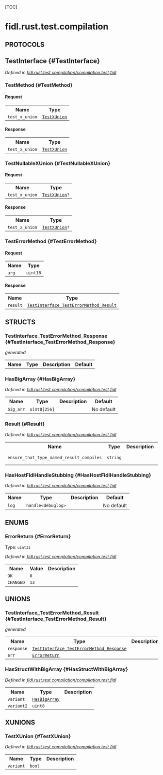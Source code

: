[TOC]

# fidl.rust.test.compilation


## **PROTOCOLS**

## TestInterface {#TestInterface}
*Defined in [fidl.rust.test.compilation/compilation.test.fidl](https://fuchsia.googlesource.com/fuchsia/+/master/garnet/public/lib/fidl/rust/fidl/compilation.test.fidl#17)*


### TestMethod {#TestMethod}


#### Request
<table>
    <tr><th>Name</th><th>Type</th></tr>
    <tr>
            <td><code>test_x_union</code></td>
            <td>
                <code><a class='link' href='#TestXUnion'>TestXUnion</a></code>
            </td>
        </tr></table>


#### Response
<table>
    <tr><th>Name</th><th>Type</th></tr>
    <tr>
            <td><code>test_x_union</code></td>
            <td>
                <code><a class='link' href='#TestXUnion'>TestXUnion</a></code>
            </td>
        </tr></table>

### TestNullableXUnion {#TestNullableXUnion}


#### Request
<table>
    <tr><th>Name</th><th>Type</th></tr>
    <tr>
            <td><code>test_x_union</code></td>
            <td>
                <code><a class='link' href='#TestXUnion'>TestXUnion</a>?</code>
            </td>
        </tr></table>


#### Response
<table>
    <tr><th>Name</th><th>Type</th></tr>
    <tr>
            <td><code>test_x_union</code></td>
            <td>
                <code><a class='link' href='#TestXUnion'>TestXUnion</a>?</code>
            </td>
        </tr></table>

### TestErrorMethod {#TestErrorMethod}


#### Request
<table>
    <tr><th>Name</th><th>Type</th></tr>
    <tr>
            <td><code>arg</code></td>
            <td>
                <code>uint16</code>
            </td>
        </tr></table>


#### Response
<table>
    <tr><th>Name</th><th>Type</th></tr>
    <tr>
            <td><code>result</code></td>
            <td>
                <code><a class='link' href='#TestInterface_TestErrorMethod_Result'>TestInterface_TestErrorMethod_Result</a></code>
            </td>
        </tr></table>



## **STRUCTS**

### TestInterface_TestErrorMethod_Response {#TestInterface_TestErrorMethod_Response}
*generated*





<table>
    <tr><th>Name</th><th>Type</th><th>Description</th><th>Default</th></tr>
</table>

### HasBigArray {#HasBigArray}
*Defined in [fidl.rust.test.compilation/compilation.test.fidl](https://fuchsia.googlesource.com/fuchsia/+/master/garnet/public/lib/fidl/rust/fidl/compilation.test.fidl#23)*





<table>
    <tr><th>Name</th><th>Type</th><th>Description</th><th>Default</th></tr><tr>
            <td><code>big_arr</code></td>
            <td>
                <code>uint8[256]</code>
            </td>
            <td></td>
            <td>No default</td>
        </tr>
</table>

### Result {#Result}
*Defined in [fidl.rust.test.compilation/compilation.test.fidl](https://fuchsia.googlesource.com/fuchsia/+/master/garnet/public/lib/fidl/rust/fidl/compilation.test.fidl#32)*





<table>
    <tr><th>Name</th><th>Type</th><th>Description</th><th>Default</th></tr><tr>
            <td><code>ensure_that_type_named_result_compiles</code></td>
            <td>
                <code>string</code>
            </td>
            <td></td>
            <td>No default</td>
        </tr>
</table>

### HasHostFidlHandleStubbing {#HasHostFidlHandleStubbing}
*Defined in [fidl.rust.test.compilation/compilation.test.fidl](https://fuchsia.googlesource.com/fuchsia/+/master/garnet/public/lib/fidl/rust/fidl/compilation.test.fidl#36)*





<table>
    <tr><th>Name</th><th>Type</th><th>Description</th><th>Default</th></tr><tr>
            <td><code>log</code></td>
            <td>
                <code>handle&lt;debuglog&gt;</code>
            </td>
            <td></td>
            <td>No default</td>
        </tr>
</table>



## **ENUMS**

### ErrorReturn {#ErrorReturn}
Type: <code>uint32</code>

*Defined in [fidl.rust.test.compilation/compilation.test.fidl](https://fuchsia.googlesource.com/fuchsia/+/master/garnet/public/lib/fidl/rust/fidl/compilation.test.fidl#11)*



<table>
    <tr><th>Name</th><th>Value</th><th>Description</th></tr><tr>
            <td><code>OK</code></td>
            <td><code>0</code></td>
            <td></td>
        </tr><tr>
            <td><code>CHANGED</code></td>
            <td><code>13</code></td>
            <td></td>
        </tr></table>





## **UNIONS**

### TestInterface_TestErrorMethod_Result {#TestInterface_TestErrorMethod_Result}
*generated*


<table>
    <tr><th>Name</th><th>Type</th><th>Description</th></tr><tr>
            <td><code>response</code></td>
            <td>
                <code><a class='link' href='#TestInterface_TestErrorMethod_Response'>TestInterface_TestErrorMethod_Response</a></code>
            </td>
            <td></td>
        </tr><tr>
            <td><code>err</code></td>
            <td>
                <code><a class='link' href='#ErrorReturn'>ErrorReturn</a></code>
            </td>
            <td></td>
        </tr></table>

### HasStructWithBigArray {#HasStructWithBigArray}
*Defined in [fidl.rust.test.compilation/compilation.test.fidl](https://fuchsia.googlesource.com/fuchsia/+/master/garnet/public/lib/fidl/rust/fidl/compilation.test.fidl#27)*


<table>
    <tr><th>Name</th><th>Type</th><th>Description</th></tr><tr>
            <td><code>variant</code></td>
            <td>
                <code><a class='link' href='#HasBigArray'>HasBigArray</a></code>
            </td>
            <td></td>
        </tr><tr>
            <td><code>variant2</code></td>
            <td>
                <code>uint8</code>
            </td>
            <td></td>
        </tr></table>



## **XUNIONS**

### TestXUnion {#TestXUnion}
*Defined in [fidl.rust.test.compilation/compilation.test.fidl](https://fuchsia.googlesource.com/fuchsia/+/master/garnet/public/lib/fidl/rust/fidl/compilation.test.fidl#7)*


<table>
    <tr><th>Name</th><th>Type</th><th>Description</th></tr><tr>
            <td><code>variant</code></td>
            <td>
                <code>bool</code>
            </td>
            <td></td>
        </tr></table>







